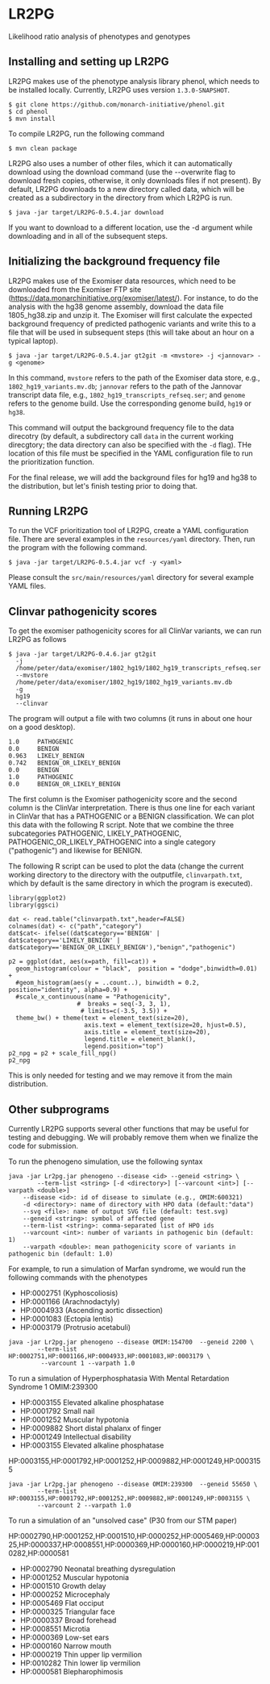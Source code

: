 # LR2PG
Likelihood ratio analysis of phenotypes and genotypes

## Installing and setting up LR2PG
LR2PG makes use of the phenotype analysis library phenol, which needs to be installed locally.
Currently, LR2PG uses version ``1.3.0-SNAPSHOT``.

```
$ git clone https://github.com/monarch-initiative/phenol.git
$ cd phenol
$ mvn install
```
To compile LR2PG, run the following command

```
$ mvn clean package
```
 LR2PG also uses a number of other files, which it
can automatically download using the download command (use the --overwrite flag to download fresh copies,
otherwise, it only downloads files if not present). By default, LR2PG downloads to a new directory
called data, which will be created as a subdirectory in the directory from which LR2PG is run.
```
$ java -jar target/LR2PG-0.5.4.jar download
```
If you want to download to a different location, use the -d <path> argument while downloading and in all of
the subsequent steps.

## Initializing the background frequency file


LR2PG makes use of the Exomiser data resources, which need to be downloaded from the Exomiser FTP site
(https://data.monarchinitiative.org/exomiser/latest/).  For instance, to do the analysis with the hg38
genome assembly, download the data file 1805_hg38.zip  and unzip it. The Exomiser will first calculate
the expected background frequency of predicted pathogenic variants and write this to a file that will
be used in subsequent steps (this will take about an hour on a typical laptop).

```
$ java -jar target/LR2PG-0.5.4.jar gt2git -m <mvstore> -j <jannovar> -g <genome>
```
In this command, ``mvstore`` refers to the path of the Exomiser data store, e.g., ``1802_hg19_variants.mv.db``;
``jannovar`` refers to the path of the Jannovar transcript data file, e.g., ``1802_hg19_transcripts_refseq.ser``;
and ``genome`` refers to the genome build. Use the corresponding genome build, ``hg19`` or ``hg38``.

This command will output the background frequency file to the data direcotry (by default, a subdirectory call ``data`` in the
current working direcgtory; the data directory can also be specified with the ``-d`` flag). THe location of this file must be
specified in the YAML configuration file to run the prioritization function.

For the final release, we will add the background files for hg19 and hg38 to the distribution, but let's finish testing
prior to doing that.

## Running LR2PG
To run the VCF prioritization tool of LR2PG, create a YAML configuration file. There are several examples in the ``resources/yaml``
directory. Then, run the program with the following command.
```
$ java -jar target/LR2PG-0.5.4.jar vcf -y <yaml>
```

Please consult the ``src/main/resources/yaml`` directory for several example YAML files.

## Clinvar pathogenicity scores
To get the exomiser pathogenicity scores for all ClinVar variants, we can run LR2PG as follows
```
$ java -jar target/LR2PG-0.4.6.jar gt2git
  -j
  /home/peter/data/exomiser/1802_hg19/1802_hg19_transcripts_refseq.ser
  --mvstore
  /home/peter/data/exomiser/1802_hg19/1802_hg19_variants.mv.db
  -g
  hg19
  --clinvar

```
The program will output a file with two columns (it runs in about one hour on a good desktop).
```
1.0     PATHOGENIC
0.0     BENIGN
0.963   LIKELY_BENIGN
0.742   BENIGN_OR_LIKELY_BENIGN
0.0     BENIGN
1.0     PATHOGENIC
0.0     BENIGN_OR_LIKELY_BENIGN
```
The first column is the Exomiser pathogenicity score and the second column is the ClinVar interpretation.
There is thus one line for each variant in ClinVar that has a PATHOGENIC or a BENIGN classification.
We can plot this data with the following R script. Note that we combine the three
subcategories PATHOGENIC, LIKELY_PATHOGENIC, PATHOGENIC_OR_LIKELY_PATHOGENIC into a
single category ("pathogenic") and likewise for BENIGN.

The following R script can be used to plot the data (change the current working directory to the
directory with the outputfile, ``clinvarpath.txt``, which by default is the same directory
in which the program is executed).


```
library(ggplot2)
library(ggsci)

dat <- read.table("clinvarpath.txt",header=FALSE)
colnames(dat) <- c("path","category")
dat$cat<- ifelse((dat$category=='BENIGN' | dat$category=='LIKELY_BENIGN' | dat$category=='BENIGN_OR_LIKELY_BENIGN'),"benign","pathogenic")

p2 = ggplot(dat, aes(x=path, fill=cat)) +
  geom_histogram(colour = "black",  position = "dodge",binwidth=0.01) +
  #geom_histogram(aes(y = ..count..), binwidth = 0.2,   position="identity", alpha=0.9) +
  #scale_x_continuous(name = "Pathogenicity",
                   #  breaks = seq(-3, 3, 1),
                    # limits=c(-3.5, 3.5)) +
  theme_bw() + theme(text = element_text(size=20),
                     axis.text = element_text(size=20, hjust=0.5),
                     axis.title = element_text(size=20),
                     legend.title = element_blank(),
                     legend.position="top")
p2_npg = p2 + scale_fill_npg()
p2_npg
```

This is only needed for testing and we may remove it from the main distribution.


## Other subprograms
Currently LR2PG supports several other functions that may be useful for testing and debugging. We will probably
remove them when we finalize the code for submission.





To run the phenogeno simulation, use the following syntax
```
java -jar Lr2pg.jar phenogeno --disease <id> --geneid <string> \
		--term-list <string> [-d <directory>] [--varcount <int>] [--varpath <double>]
	--disease <id>: id of disease to simulate (e.g., OMIM:600321)
	-d <directory>: name of directory with HPO data (default:"data")
	--svg <file>: name of output SVG file (default: test.svg)
	--geneid <string>: symbol of affected gene
	--term-list <string>: comma-separated list of HPO ids
	--varcount <int>: number of variants in pathogenic bin (default: 1)
	--varpath <double>: mean pathogenicity score of variants in pathogenic bin (default: 1.0)
```

For example, to run a simulation of Marfan syndrome, we would run the following commands with the phenotypes

* HP:0002751 (Kyphoscoliosis)
* HP:0001166 (Arachnodactyly)
* HP:0004933 (Ascending aortic dissection)
* HP:0001083 (Ectopia lentis)
* HP:0003179 (Protrusio acetabuli)

```
java -jar Lr2pg.jar phenogeno --disease OMIM:154700  --geneid 2200 \
		--term-list HP:0002751,HP:0001166,HP:0004933,HP:0001083,HP:0003179 \
		 --varcount 1 --varpath 1.0
```


To run a simulation of Hyperphosphatasia With Mental Retardation Syndrome 1 OMIM:239300 

* HP:0003155 Elevated alkaline phosphatase
* HP:0001792 Small nail
* HP:0001252 Muscular hypotonia
* HP:0009882 Short distal phalanx of finger
* HP:0001249 Intellectual disability
* HP:0003155 Elevated alkaline phosphatase


HP:0003155,HP:0001792,HP:0001252,HP:0009882,HP:0001249,HP:0003155


```
java -jar Lr2pg.jar phenogeno --disease OMIM:239300  --geneid 55650 \
		--term-list HP:0003155,HP:0001792,HP:0001252,HP:0009882,HP:0001249,HP:0003155 \
		--varcount 2 --varpath 1.0
```
	



To run a simulation of an "unsolved case" (P30 from our STM paper)

HP:0002790,HP:0001252,HP:0001510,HP:0000252,HP:0005469,HP:0000325,HP:0000337,HP:0008551,HP:0000369,HP:0000160,HP:0000219,HP:0010282,HP:0000581
  



* HP:0002790 Neonatal breathing dysregulation 
* HP:0001252 Muscular hypotonia 
* HP:0001510 Growth delay 
* HP:0000252 Microcephaly 
* HP:0005469 Flat occiput 
* HP:0000325 Triangular face 
* HP:0000337 Broad forehead 
* HP:0008551 Microtia 
* HP:0000369 Low-set ears 
* HP:0000160 Narrow mouth 
* HP:0000219 Thin upper lip vermilion 
* HP:0010282 Thin lower lip vermilion 
* HP:0000581 Blepharophimosis 